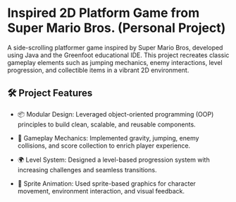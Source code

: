 # Inspired 2D Platform Game from Super Mario Bros. (Personal Project)

A side-scrolling platformer game inspired by Super Mario Bros, developed using Java and the Greenfoot educational IDE. This project recreates classic gameplay elements such as jumping mechanics, enemy interactions, level progression, and collectible items in a vibrant 2D environment.

## 🛠️ Project Features

- 📦 Modular Design: Leveraged object-oriented programming (OOP) principles to build clean, scalable, and reusable components.

- 🧠 Gameplay Mechanics: Implemented gravity, jumping, enemy collisions, and score collection to enrich player experience.

- 🌍 Level System: Designed a level-based progression system with increasing challenges and seamless transitions.

- 🎨 Sprite Animation: Used sprite-based graphics for character movement, environment interaction, and visual feedback.
